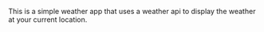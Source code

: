 This is a simple weather app that uses a weather api to display the weather at your current location.
